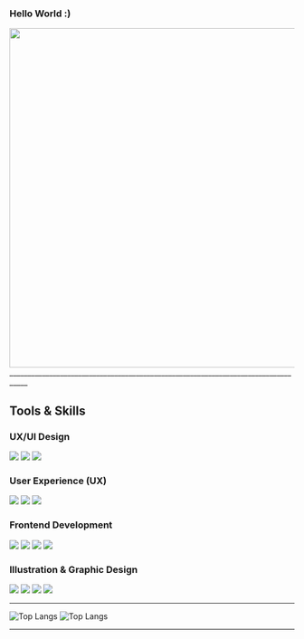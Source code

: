 ### Hello World :)
<img src="https://github.com/Anmol-Baranwal/Cool-GIFs-For-GitHub/assets/74038190/af212da4-8588-4d7c-8400-16e56f2746a0" width="600">
___________________________________________________________________________________

##  Tools & Skills

###  UX/UI Design
<p align="left">
  <img src="https://img.shields.io/badge/Figma-F24E1E?style=for-the-badge&logo=figma&logoColor=white" />
  <img src="https://img.shields.io/badge/Adobe%20XD-FF61F6?style=for-the-badge&logo=adobe-xd&logoColor=white" />
  <img src="https://img.shields.io/badge/Sketch-F7B500?style=for-the-badge&logo=sketch&logoColor=white" />
</p>

###  User Experience (UX)
<p align="left">
  <img src="https://img.shields.io/badge/User%20Research-4682B4?style=for-the-badge&logo=Google&logoColor=white" />
  <img src="https://img.shields.io/badge/User%20Journey-3D9970?style=for-the-badge&logo=Trello&logoColor=white" />
  <img src="https://img.shields.io/badge/User%20Testing-FFA500?style=for-the-badge&logo=Zoom&logoColor=white" />
</p>

###  Frontend Development
<p align="left">
  <img src="https://img.shields.io/badge/HTML5-E34F26?style=for-the-badge&logo=html5&logoColor=white" />
  <img src="https://img.shields.io/badge/CSS3-1572B6?style=for-the-badge&logo=css3&logoColor=white" />
  <img src="https://img.shields.io/badge/JavaScript-F7DF1E?style=for-the-badge&logo=javascript&logoColor=black" />
  <img src="https://img.shields.io/badge/React-61DAFB?style=for-the-badge&logo=react&logoColor=black" />
</p>

###  Illustration & Graphic Design
<p align="left">
  <img src="https://img.shields.io/badge/Adobe%20Photoshop-31A8FF?style=for-the-badge&logo=adobe-photoshop&logoColor=white" />
  <img src="https://img.shields.io/badge/Adobe%20Illustrator-FF9A00?style=for-the-badge&logo=adobe-illustrator&logoColor=white" />
  <img src="https://img.shields.io/badge/Procreate-1D1D1D?style=for-the-badge&logo=procreate&logoColor=white" />
  <img src="https://img.shields.io/badge/CorelDRAW-47A248?style=for-the-badge&logo=coreldraw&logoColor=white" />
</p>

____________________________________________________________________________________

![Top Langs](https://github-readme-stats.vercel.app/api/top-langs/?username=anuraghazra&layout=pie) ![Top Langs](https://github-readme-stats.vercel.app/api/top-langs/?username=anuraghazra&hide_progress=true) 
_____________________________________________________________________________________
